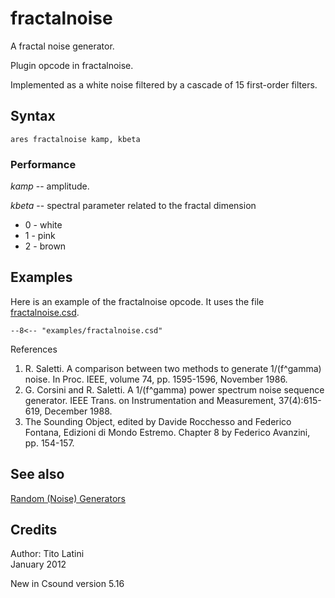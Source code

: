 <!--
id:fractalnoise
category:Signal Generators:Random (Noise) Generators
-->
# fractalnoise
A fractal noise generator.

Plugin opcode in fractalnoise.

Implemented as a white noise filtered by a cascade of 15 first-order filters.

## Syntax
``` csound-orc
ares fractalnoise kamp, kbeta
```

### Performance

_kamp_ -- amplitude.

_kbeta_ -- spectral parameter related to the fractal dimension

* 0 - white
* 1 - pink
* 2 - brown

## Examples

Here is an example of the fractalnoise opcode. It uses the file [fractalnoise.csd](../../examples/fractalnoise.csd).

``` csound-orc title="Example of the fractalnoise opcode." linenums="1"
--8<-- "examples/fractalnoise.csd"
```

References

1.   R. Saletti. A comparison between two methods to generate 1/(f^gamma) noise. In Proc. IEEE, volume 74, pp. 1595-1596, November 1986.
2.   G. Corsini and R. Saletti. A 1/(f^gamma) power spectrum noise sequence generator. IEEE Trans. on Instrumentation and Measurement, 37(4):615-619, December 1988.
3.   The Sounding Object, edited by Davide Rocchesso and Federico Fontana, Edizioni di Mondo Estremo. Chapter 8 by Federico Avanzini, pp. 154-157.

## See also

[Random (Noise) Generators](../../siggen/random)

## Credits

Author: Tito Latini<br>
January 2012<br>

New in Csound version 5.16
